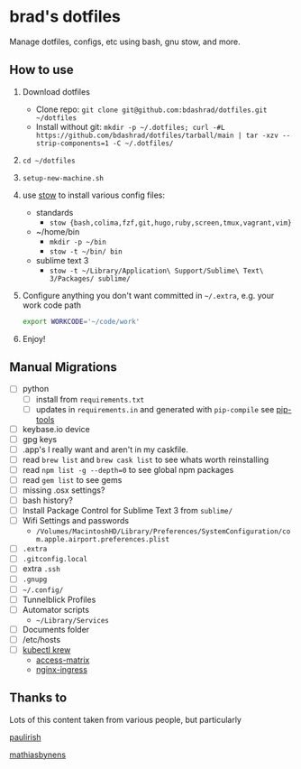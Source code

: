 # brad's dotfiles

Manage dotfiles, configs, etc using bash, gnu stow, and more.

## How to use

1. Download dotfiles
    * Clone repo: `git clone git@github.com:bdashrad/dotfiles.git ~/dotfiles`
    * Install without git: `mkdir -p ~/.dotfiles; curl -#L https://github.com/bdashrad/dotfiles/tarball/main | tar -xzv --strip-components=1 -C ~/.dotfiles/`
1. `cd ~/dotfiles`
1. `setup-new-machine.sh`
1. use [stow](https://www.gnu.org/software/stow/) to install various config files:
    * standards
      * `stow {bash,colima,fzf,git,hugo,ruby,screen,tmux,vagrant,vim}`
    * ~/home/bin
      * `mkdir -p ~/bin`
      * `stow -t ~/bin/ bin`
    * sublime text 3
      * `stow -t ~/Library/Application\ Support/Sublime\ Text\ 3/Packages/ sublime/`
1. Configure anything you don't want committed in `~/.extra`, e.g. your work code path

    ```bash
    export WORKCODE='~/code/work'
    ```

1. Enjoy!

## Manual Migrations

* [ ] python
  * [ ] install from `requirements.txt`
  * [ ] updates in `requirements.in` and generated with `pip-compile` see [pip-tools](https://github.com/jazzband/pip-tools)
* [ ] keybase.io device
* [ ] gpg keys
* [ ] .app's I really want and aren't in my caskfile.
* [ ] read `brew list` and `brew cask list` to see whats worth reinstalling
* [ ] read `npm list -g --depth=0` to see global npm packages
* [ ] read `gem list` to see gems
* [ ] missing .osx settings?
* [ ] bash history?
* [ ] Install Package Control for Sublime Text 3 from `sublime/`
* [ ] Wifi Settings and passwords
  * `/Volumes/MacintoshHD/Library/Preferences/SystemConfiguration/com.apple.airport.preferences.plist`
* [ ] `.extra`
* [ ] `.gitconfig.local`
* [ ] extra `.ssh`
* [ ] `.gnupg`
* [ ] `~/.config/`
* [ ] Tunnelblick Profiles
* [ ] Automator scripts
  * `~/Library/Services`
* [ ] Documents folder
* [ ] /etc/hosts
* [ ] [kubectl krew](https://github.com/kubernetes-sigs/krew)
  * [access-matrix](https://github.com/corneliusweig/rakkess)
  * [nginx-ingress](https://kubernetes.github.io/ingress-nginx/kubectl-plugin/)

## Thanks to

Lots of this content taken from various people, but particularly

[paulirish](https://github.com/paulirish/dotfiles/)

[mathiasbynens](https://github.com/mathiasbynens/dotfiles/)
